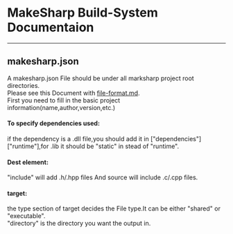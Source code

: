 # MakeSharp Build-System Documentaion

---
## makesharp.json
A makesharp.json File should be under all marksharp project root directories.  
Please see this Document with [file-format.md](file-format.json).  
First you need to fill in the basic project information(name,author,version,etc.)  
#### To specify dependencies used:
if the dependency is a .dll file,you should add it in \["dependencies"]\["runtime"],for .lib it should be "static" in stead of "runtime".  
#### Dest element:  
"include" will add .h/.hpp files And source will include .c/.cpp files.  
#### target:  
the type section of target decides the File type.It can be either "shared" or "executable".  
"directory" is the directory you want the output in.
